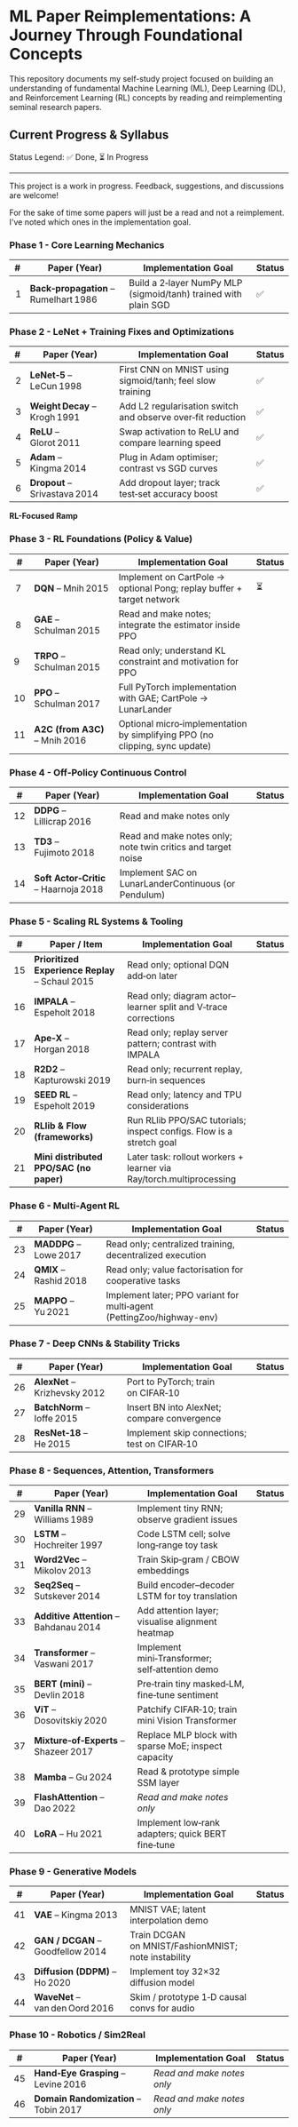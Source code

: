 # ML Paper Reimplementations: A Journey Through Foundational Concepts

This repository documents my self-study project focused on building an understanding of fundamental Machine Learning (ML), Deep Learning (DL), and Reinforcement Learning (RL) concepts by reading and reimplementing seminal research papers.

## Current Progress & Syllabus

Status Legend: ✅ Done, ⏳ In Progress

---

This project is a work in progress. Feedback, suggestions, and discussions are welcome!

For the sake of time some papers will just be a read and not a reimplement. I've noted which ones in the implementation goal.

### Phase 1 - Core Learning Mechanics

| #   | Paper (Year)                          | Implementation Goal                                             | Status |
| --- | ------------------------------------- | --------------------------------------------------------------- | ------ |
|  1  | **Back‑propagation** – Rumelhart 1986 | Build a 2‑layer NumPy MLP (sigmoid/tanh) trained with plain SGD | ✅     |

### Phase 2 - LeNet + Training Fixes and Optimizations

| #   | Paper (Year)                  | Implementation Goal                                         | Status |
| --- | ----------------------------- | ----------------------------------------------------------- | ------ |
|  2  | **LeNet‑5** – LeCun 1998      | First CNN on MNIST using sigmoid/tanh; feel slow training   | ✅     |
|  3  | **Weight Decay** – Krogh 1991 | Add L2 regularisation switch and observe over‑fit reduction | ✅     |
|  4  | **ReLU** – Glorot 2011        | Swap activation to ReLU and compare learning speed          | ✅     |
|  5  | **Adam** – Kingma 2014        | Plug in Adam optimiser; contrast vs SGD curves              | ✅     |
|  6  | **Dropout** – Srivastava 2014 | Add dropout layer; track test‑set accuracy boost            | ✅     |

**RL-Focused Ramp**

### Phase 3 - RL Foundations (Policy & Value)

| #   | Paper (Year)                   | Implementation Goal                                                         | Status |
| --- | ------------------------------ | --------------------------------------------------------------------------- | ------ |
|  7  | **DQN** – Mnih 2015            | Implement on CartPole → optional Pong; replay buffer + target network       | ⏳     |
|  8  | **GAE** – Schulman 2015        | Read and make notes; integrate the estimator inside PPO                     |        |
| 9   | **TRPO** – Schulman 2015       | Read only; understand KL constraint and motivation for PPO                  |        |
| 10  | **PPO** – Schulman 2017        | Full PyTorch implementation with GAE; CartPole → LunarLander                |        |
| 11  | **A2C (from A3C)** – Mnih 2016 | Optional micro‑implementation by simplifying PPO (no clipping, sync update) |        |

### Phase 4 - Off‑Policy Continuous Control

| #   | Paper (Year)                          | Implementation Goal                                          | Status |
| --- | ------------------------------------- | ------------------------------------------------------------ | ------ |
| 12  | **DDPG** – Lillicrap 2016             | Read and make notes only                                     |        |
| 13  | **TD3** – Fujimoto 2018               | Read and make notes only; note twin critics and target noise |        |
| 14  | **Soft Actor‑Critic** – Haarnoja 2018 | Implement SAC on LunarLanderContinuous (or Pendulum)         |        |

### Phase 5 - Scaling RL Systems & Tooling

| #   | Paper / Item                                    | Implementation Goal                                                  | Status |
| --- | ----------------------------------------------- | -------------------------------------------------------------------- | ------ |
| 15  | **Prioritized Experience Replay** – Schaul 2015 | Read only; optional DQN add‑on later                                 |        |
| 16  | **IMPALA** – Espeholt 2018                      | Read only; diagram actor–learner split and V‑trace corrections       |        |
| 17  | **Ape‑X** – Horgan 2018                         | Read only; replay server pattern; contrast with IMPALA               |        |
| 18  | **R2D2** – Kapturowski 2019                     | Read only; recurrent replay, burn‑in sequences                       |        |
| 19  | **SEED RL** – Espeholt 2019                     | Read only; latency and TPU considerations                            |        |
| 20  | **RLlib & Flow (frameworks)**                   | Run RLlib PPO/SAC tutorials; inspect configs. Flow is a stretch goal |        |
| 21  | **Mini distributed PPO/SAC (no paper)**         | Later task: rollout workers + learner via Ray/torch.multiprocessing  |        |

### Phase 6 - Multi‑Agent RL

| #   | Paper (Year)           | Implementation Goal                                                   | Status |
| --- | ---------------------- | --------------------------------------------------------------------- | ------ |
| 23  | **MADDPG** – Lowe 2017 | Read only; centralized training, decentralized execution              |        |
| 24  | **QMIX** – Rashid 2018 | Read only; value factorisation for cooperative tasks                  |        |
| 25  | **MAPPO** – Yu 2021    | Implement later; PPO variant for multi‑agent (PettingZoo/highway-env) |        |

### Phase 7 - Deep CNNs & Stability Tricks

| #   | Paper (Year)                  | Implementation Goal                          | Status |
| --- | ----------------------------- | -------------------------------------------- | ------ |
| 26  | **AlexNet** – Krizhevsky 2012 | Port to PyTorch; train on CIFAR‑10           |        |
| 27  | **BatchNorm** – Ioffe 2015    | Insert BN into AlexNet; compare convergence  |        |
| 28  | **ResNet‑18** – He 2015       | Implement skip connections; test on CIFAR‑10 |        |

### Phase 8 - Sequences, Attention, Transformers

| #   | Paper (Year)                           | Implementation Goal                                 | Status |
| --- | -------------------------------------- | --------------------------------------------------- | ------ |
| 29  | **Vanilla RNN** – Williams 1989        | Implement tiny RNN; observe gradient issues         |        |
| 30  | **LSTM** – Hochreiter 1997             | Code LSTM cell; solve long‑range toy task           |        |
| 31  | **Word2Vec** – Mikolov 2013            | Train Skip‑gram / CBOW embeddings                   |        |
| 32  | **Seq2Seq** – Sutskever 2014           | Build encoder–decoder LSTM for toy translation      |        |
| 33  | **Additive Attention** – Bahdanau 2014 | Add attention layer; visualise alignment heatmap    |        |
| 34  | **Transformer** – Vaswani 2017         | Implement mini‑Transformer; self‑attention demo     |        |
| 35  | **BERT (mini)** – Devlin 2018          | Pre‑train tiny masked‑LM, fine‑tune sentiment       |        |
| 36  | **ViT** – Dosovitskiy 2020             | Patchify CIFAR‑10; train mini Vision Transformer    |        |
| 37  | **Mixture‑of‑Experts** – Shazeer 2017  | Replace MLP block with sparse MoE; inspect capacity |        |
| 38  | **Mamba** – Gu 2024                    | Read & prototype simple SSM layer                   |        |
| 39  | **FlashAttention** – Dao 2022          | _Read and make notes only_                          |        |
| 40  | **LoRA** – Hu 2021                     | Implement low‑rank adapters; quick BERT fine‑tune   |        |

### Phase 9 - Generative Models

| #   | Paper (Year)                      | Implementation Goal                                 | Status |
| --- | --------------------------------- | --------------------------------------------------- | ------ |
| 41  | **VAE** – Kingma 2013             | MNIST VAE; latent interpolation demo                |        |
| 42  | **GAN / DCGAN** – Goodfellow 2014 | Train DCGAN on MNIST/FashionMNIST; note instability |        |
| 43  | **Diffusion (DDPM)** – Ho 2020    | Implement toy 32×32 diffusion model                 |        |
| 44  | **WaveNet** – van den Oord 2016   | Skim / prototype 1‑D causal convs for audio         |        |

### Phase 10 - Robotics / Sim2Real

| #   | Paper (Year)                          | Implementation Goal        | Status |
| --- | ------------------------------------- | -------------------------- | ------ |
| 45  | **Hand‑Eye Grasping** – Levine 2016   | _Read and make notes only_ |        |
| 46  | **Domain Randomization** – Tobin 2017 | _Read and make notes only_ |        |
